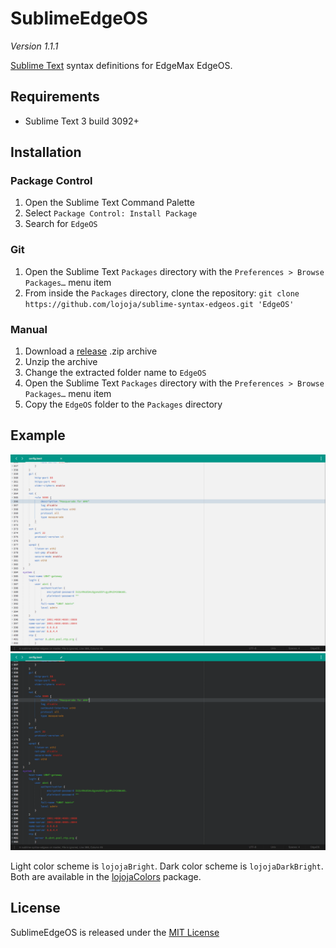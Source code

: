 SublimeEdgeOS
=============

*Version 1.1.1*

[Sublime Text](https://www.sublimetext.com) syntax definitions for EdgeMax EdgeOS.


Requirements
------------

- Sublime Text 3 build 3092+


Installation
------------

### Package Control
1. Open the Sublime Text Command Palette
2. Select `Package Control: Install Package`
3. Search for `EdgeOS`


### Git
1. Open the Sublime Text `Packages` directory with the `Preferences > Browse Packages…` menu item
2. From inside the `Packages` directory, clone the repository:
`git clone https://github.com/lojoja/sublime-syntax-edgeos.git 'EdgeOS'`


### Manual
1. Download a [release](https://github.com/lojoja/sublime-syntax-edgeos/releases) .zip archive
2. Unzip the archive
3. Change the extracted folder name to `EdgeOS`
4. Open the Sublime Text `Packages` directory with the `Preferences > Browse Packages…` menu item
5. Copy the `EdgeOS` folder to the `Packages` directory


Example
-------

![Light](https://raw.githubusercontent.com/lojoja/sublime-syntax-edgeos/master/_screenshot_light.png)
![Dark](https://raw.githubusercontent.com/lojoja/sublime-syntax-edgeos/master/_screenshot_dark.png)

Light color scheme is `lojojaBright`. Dark color scheme is `lojojaDarkBright`. Both are available in the [lojojaColors](https://github.com/lojoja/sublime-lojoja-colors/) package.


License
-------

SublimeEdgeOS is released under the [MIT License](./LICENSE)
